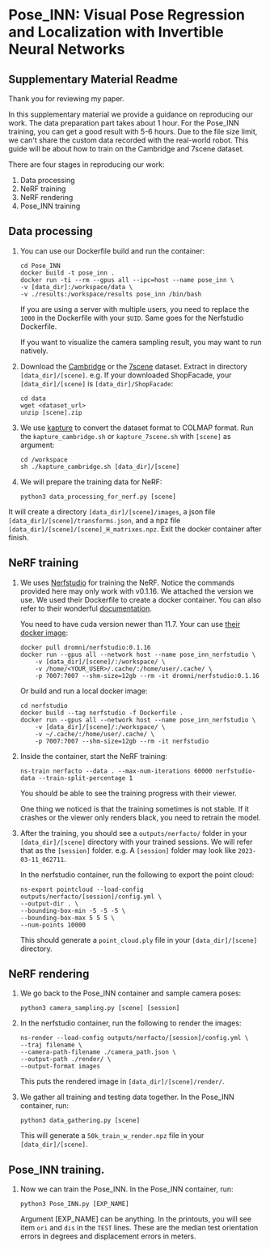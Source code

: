 # Pose_INN: Visual Pose Regression and Localization with Invertible Neural Networks
## Supplementary Material Readme

Thank you for reviewing my paper. 

In this supplementary material we provide a guidance on reproducing our work. The data preparation part takes about 1 hour. For the Pose_INN training, you can get a good result with 5-6 hours. Due to the file size limit, we can't share the custom data recorded with the real-world robot. This guide will be about how to train on the Cambridge and 7scene dataset.

There are four stages in reproducing our work: 
1. Data processing
2. NeRF training
3. NeRF rendering
4. Pose_INN training

## Data processing

1. You can use our Dockerfile build and run the container:
    ```
    cd Pose_INN
    docker build -t pose_inn .
    docker run -ti --rm --gpus all --ipc=host --name pose_inn \
    -v [data_dir]:/workspace/data \
    -v ./results:/workspace/results pose_inn /bin/bash
    ```
    If you are using a server with multiple users, you need to replace the `1000` in the Dockerfile with your `$UID`. Same goes for the Nerfstudio Dockerfile.

    If you want to visualize the camera sampling result, you may want to run natively.

1. Download the [Cambridge](https://www.repository.cam.ac.uk/handle/1810/251342) or the [7scene](https://www.microsoft.com/en-us/research/project/rgb-d-dataset-7-scenes/) dataset. Extract in directory `[data_dir]/[scene]`. e.g. If your downloaded ShopFacade, your `[data_dir]/[scene]` is `[data_dir]/ShopFacade`:
    ```
    cd data
    wget <dataset_url>
    unzip [scene].zip
    ```

2. We use [kapture](https://github.com/naver/kapture) to convert the dataset format to COLMAP format. Run the `kapture_cambridge.sh` or `kapture_7scene.sh` with `[scene]` as argument:
    ```
    cd /workspace
    sh ./kapture_cambridge.sh [data_dir]/[scene]
    ```

3. We will prepare the training data for NeRF: 
    ```
    python3 data_processing_for_nerf.py [scene]
    ```

It will create a directory `[data_dir]/[scene]/images`, a json file `[data_dir]/[scene]/transforms.json`, and a npz file `[data_dir]/[scene]/[scene]_H_matrixes.npz`. Exit the docker container after finish.



## NeRF training

1. We uses [Nerfstudio](https://github.com/nerfstudio-project/nerfstudio/tree/v0.1.16) for training the NeRF. Notice the commands provided here may only work with v0.1.16. We attached the version we use. We used their Dockerfile to create a docker container. You can also refer to their wonderful [documentation](https://github.com/nerfstudio-project/nerfstudio/blob/v0.1.16/docs/quickstart/installation.md).

    You need to have cuda version newer than 11.7. Your can use [their docker image](https://hub.docker.com/layers/dromni/nerfstudio/0.1.16/images/sha256-de540fc3e53b62428a4787de78e09feffc84cfbadcca6b4afe4df40a78d3fd92?context=explore):
    
    ```
    docker pull dromni/nerfstudio:0.1.16
    docker run --gpus all --network host --name pose_inn_nerfstudio \
        -v [data_dir]/[scene]/:/workspace/ \
        -v /home/<YOUR_USER>/.cache/:/home/user/.cache/ \
        -p 7007:7007 --shm-size=12gb --rm -it dromni/nerfstudio:0.1.16
    ```

    Or build and run a local docker image:
    ```
    cd nerfstudio
    docker build --tag nerfstudio -f Dockerfile .
    docker run --gpus all --network host --name pose_inn_nerfstudio \
        -v [data_dir]/[scene]/:/workspace/ \
        -v ~/.cache/:/home/user/.cache/ \
        -p 7007:7007 --shm-size=12gb --rm -it nerfstudio
    ```

2. Inside the container, start the NeRF training:
    ```
    ns-train nerfacto --data . --max-num-iterations 60000 nerfstudio-data --train-split-percentage 1  
    ```
    You should be able to see the training progress with their viewer. 
    
    One thing we noticed is that the training sometimes is not stable. If it crashes or the viewer only renders black, you need to retrain the model.  

3. After the training, you should see a `outputs/nerfacto/` folder in your `[data_dir]/[scene]` directory with your trained sessions. We will refer that as the `[session]` folder. e.g. A `[session]` folder may look like `2023-03-11_062711`.

    In the nerfstudio container, run the following to export the point cloud:
    ```
    ns-export pointcloud --load-config outputs/nerfacto/[session]/config.yml \
    --output-dir . \
    --bounding-box-min -5 -5 -5 \
    --bounding-box-max 5 5 5 \
    --num-points 10000
    ```
    This should generate a `point_cloud.ply` file in your `[data_dir]/[scene]` directory.

## NeRF rendering

1. We go back to the Pose_INN container and sample camera poses:
    ```
    python3 camera_sampling.py [scene] [session]
    ```

2. In the nerfstudio container, run the following to render the images:
    ```
    ns-render --load-config outputs/nerfacto/[session]/config.yml \
    --traj filename \
    --camera-path-filename ./camera_path.json \
    --output-path ./render/ \
    --output-format images
    ```
    This puts the rendered image in `[data_dir]/[scene]/render/`.

2. We gather all training and testing data together. In the Pose_INN container, run:
    ```
    python3 data_gathering.py [scene]
    ```

    This will generate a `50k_train_w_render.npz` file in your `[data_dir]/[scene]`.

## Pose_INN training.

1. Now we can train the Pose_INN. In the Pose_INN container, run:
    ```
    python3 Pose_INN.py [EXP_NAME]
    ```
    Argument [EXP_NAME] can be anything.
    In the printouts, you will see item `ori` and `dis` in the `TEST` lines. These are the median test orientation errors in degrees and displacement errors in meters.



